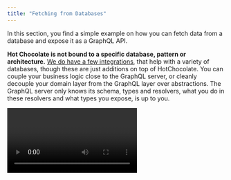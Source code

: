 ```yaml
---
title: "Fetching from Databases"
---
```


In this section, you find a simple example on how you can fetch data from a database and expose it as a GraphQL API.

**Hot Chocolate is not bound to a specific database, pattern or architecture.**
[We do have a few integrations](/docs/hotchocolate/v16/integrations), that help with a variety of databases, though these are just additions on top of HotChocolate.
You can couple your business logic close to the GraphQL server, or cleanly decouple your domain layer from the GraphQL layer over abstractions.
The GraphQL server only knows its schema, types and resolvers, what you do in these resolvers and what types you expose, is up to you.

<Video videoId="FhNK7KMAnXc" />

In this example, we will directly fetch data from MongoDB in a resolver.

# Setting up the Query

The query type in a GraphQL schema is the root type. Each field defined on this type is available at the root of a query.
If a field is requested, the resolver of the field is called.
The data of this resolver is used for further execution.
If you return a scalar, value (e.g. `string`, `int` ...) the value is serialized and added to the response.
If you return an object, this object is the parent of the resolver in the subtree.

<ExampleTabs>
<Implementation>

```csharp
// Query.cs
public class Query
{
    public Task<Book?> GetBookById(IMongoCollection<Book> collection, Guid id)
    {
        return collection.Find(x => x.Id == id).FirstOrDefaultAsync();
    }
}

// Book.cs
public class Book
{
    public string Title { get; set; }

    public string Author { get; set; }
}

// Program.cs
builder.Services
    .AddGraphQLServer()
    .AddQueryType<Query>();
```

</Implementation>
<Code>

```csharp
// Query.cs
public class Query
{
    public Task<Book?> GetBookById(IMongoCollection<Book> collection, Guid id)
    {
        return collection.Find(x => x.Id == id).FirstOrDefaultAsync();
    }
}

// QueryType.cs
public class QueryType : ObjectType<Query>
{
    protected override void Configure(IObjectTypeDescriptor<Query> descriptor)
    {
        descriptor
            .Field(f => f.GetBookById(default!, default!))
            .Type<BookType>();
    }
}

// Book.cs
public class Book
{
    public string Title { get; set; }

    public string Author { get; set; }
}

// BookType.cs
public class BookType : ObjectType<Book>
{
    protected override void Configure(IObjectTypeDescriptor<Query> descriptor)
    {
        descriptor
            .Field(f => f.Title)
            .Type<StringType>();

        descriptor
            .Field(f => f.Author)
            .Type<StringType>();
    }
}

// Program.cs
builder.Services
    .AddGraphQLServer()
    .AddQueryType<QueryType>();
```

</Code>
<Schema>

```csharp
// Query.cs
public class Query
{
    public Task<Book?> GetBookById(IMongoCollection<Book> collection, Guid id)
    {
        return collection.Find(x => x.Id == id).FirstOrDefaultAsync();
    }
}

// Program.cs
builder.Services
    .AddGraphQLServer()
    .AddDocumentFromString(@"
        type Query {
          bookById(id: Uuid): Book
        }

        type Book {
          title: String
          author: String
        }
    ")
    .BindRuntimeType<Query>();
```

</Schema>
</ExampleTabs>
